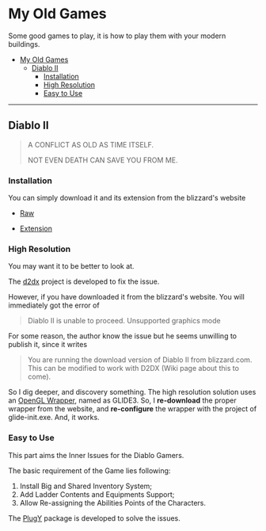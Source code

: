 # My Old Games

Some good games to play,
it is how to play them with your modern buildings.

- [My Old Games](#my-old-games)
  - [Diablo II](#diablo-ii)
    - [Installation](#installation)
    - [High Resolution](#high-resolution)
    - [Easy to Use](#easy-to-use)

----
## Diablo II

> A CONFLICT AS OLD AS TIME ITSELF.
>
> NOT EVEN DEATH CAN SAVE YOU FROM ME.

### Installation

You can simply download it and its extension from the blizzard's website

- [Raw](https://www.blizzard.com/en-us/download/confirmation?platform=windows&locale=en_US&version=LIVE&id=d2 "Raw")

- [Extension](https://www.blizzard.com/en-us/download/confirmation?platform=windows&locale=en_US&product=d2lod "Extension")

### High Resolution

You may want it to be better to look at.

The [d2dx](https://git.ldqk.org/bolrog/d2dx "d2dx") project is developed to fix the issue.

However, if you have downloaded it from the blizzard's website.
You will immediately got the error of

> Diablo II is unable to proceed. Unsupported graphics mode

For some reason, the author know the issue but he seems unwilling to publish it, since it writes

> You are running the download version of Diablo II from blizzard.com. This can be modified to work with D2DX (Wiki page about this to come).

So I dig deeper, and discovery something.
The high resolution solution uses an [OpenGL Wrapper](http://www.svenswrapper.de/english/ "OpenGL Wrapper"),
named as GLIDE3.
So, I **re-download** the proper wrapper from the website,
and **re-configure** the wrapper with the project of glide-init.exe.
And, it works.

### Easy to Use

This part aims the Inner Issues for the Diablo Gamers.

The basic requirement of the Game lies following:

1. Install Big and Shared Inventory System;
2. Add Ladder Contents and Equipments Support;
3. Allow Re-assigning the Abilities Points of the Characters.

The [PlugY](https://diablo-archive.fandom.com/wiki/PlugY "PlugY") package is developed to solve the issues.
